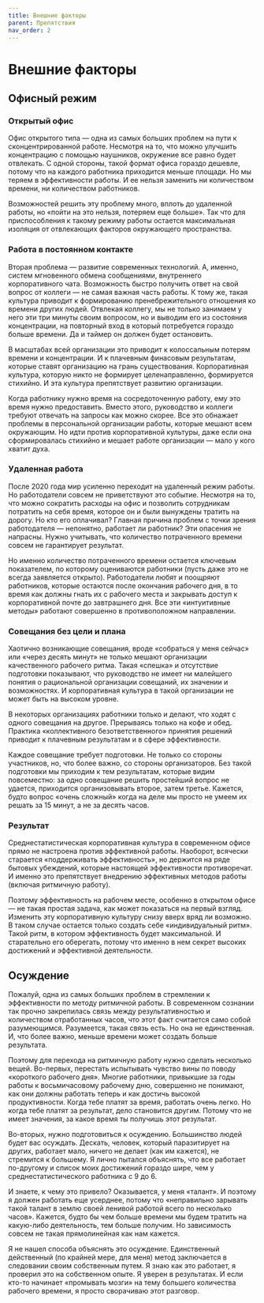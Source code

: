 ```yaml
---
title: Внешние факторы
parent: Препятствия
nav_order: 2
---
```


# Внешние факторы

## Офисный режим

### Открытый офис

Офис открытого типа — одна из самых больших проблем на пути к
сконцентрированной работе. Несмотря на то, что можно улучшить
концентрацию с помощью наушников, окружение все равно будет
отвлекать. С одной стороны, такой формат офиса гораздо дешевле, потому
что на каждого работника приходится меньше площади. Но мы теряем в
эффективности работы. И ее нельзя заменить ни количеством времени, ни
количеством работников.

Возможностей решить эту проблему много, вплоть до удаленной работы, но
«пойти на это нельзя, потеряем еще больше». Так что для приспособления
к такому режиму работы остается максимальная изоляция от отвлекающих
факторов окружающего пространства.

### Работа в постоянном контакте

Вторая проблема — развитие современных технологий. А, именно, систем
мгновенного обмена сообщениями, внутреннего корпоративного
чата. Возможность быстро получить ответ на свой вопрос от коллеги — не
самая важная часть работы. К тому же, такая культура приводит к
формированию пренебрежительного отношения ко времени других
людей. Отвлекая коллегу, мы не только занимаем у него эти три минуты
своим вопросом, но и выводим его из состояния концентрации, на
повторный вход в который потребуется гораздо больше времени. Да и
таймер он должен будет остановить.

В масштабах всей организации это приводит к колоссальным потерям
времени и концентрации. И к плачевным финасовым результатам, которые
ставят организацию на грань существования. Корпоративная культура,
которую никто не формирует целенаправленно, формируется стихийно. И
эта культура препятствует развитию организации.

Когда работнику нужно время на сосредоточенную работу, ему это время
нужно предоставить. Вместо этого, руководство и коллеги требуют
отвечать на запросы как можно скорее. Все это обнажает проблемы в
персональной организации работы, которые мешают всем окружающим. Но
идти против корпоративной культуры, даже если она сформировалась
стихийно и мешает работе организации — мало у кого хватит духа.

### Удаленная работа

После 2020 года мир усиленно переходит на удаленный режим работы. Но
работодатели совсем не приветствуют это событие. Несмотря на то, что
можно сократить расходы на офис и позволить сотрудникам потратить на
себя время, которое он и были вынуждены тратить на дорогу. Но кто его
оплачивал? Главная причина проблем с точки зрения работодателя —
непонятно, работает ли работник? Эти опасения не напрасны. Нужно
учитывать, что количество потраченного времени совсем не гарантирует
результат.

Но именно количество потраченного времени остается ключевым
показателем, по которому оцениваются работники (пусть даже это не
всегда заявляется открыто). Работодатели любят и поощряют работников,
которые остаются после окончания рабочего дня, в то время как должны
гнать их с рабочего места и закрывать доступ к корпоративной почте до
завтрашнего дня. Все эти «интуитивные методы» работают совершенно в
противоположном направлении.

### Совещания без цели и плана

Хаотично возникающие совещания, вроде «собраться у меня сейчас» или
«через десять минут» не только мешают организации качественного
рабочего ритма. Такая «спешка» и отсутствие подготовки показывают, что
руководство не имеет ни малейшего понятия о рациональной организации
совещаний, их значении и возможностях. И корпоративная культура в
такой организации не может быть на высоком уровне.

В некоторых организациях работники только и делают, что ходят с одного
совещания на другое. Прерываясь только на кофе и обед. Практика
«коллективного безответственного» принятия решений приводит к
плачевным результатам и в сфере эффективности.

Каждое совещание требует подготовки. Не только со стороны участников,
но, что более важно, со стороны организаторов. Без такой подготовки мы
приходим к тем результатам, которые видим повсеместно: за одно
совещание решить простейший вопрос не удается, приходится
организовывать второе, затем третье. Кажется, будто вопрос «очень
сложный» когда на деле мы просто не умеем их решать за 15 минут, а не
за десять часов.

### Результат

Среднестатистическая корпоративная культура в современном офисе прямо
не настроена против эффективной работы. Наоборот, всячески старается
«поддерживать эффективность», но держится на ряде бытовых убеждений,
которые настоящей эффективности противоречат. И именно это
препятствует внедрению эффективных методов работы (включая ритмичную
работу).

Поэтому эффективность на рабочем месте, особенно в открытом офисе — не
такая простая задача, как может показаться на первый взгляд. Изменить
эту корпоративную культуру снизу вверх вряд ли возможно. В таком
случае остается только создать себе «индивидуальный ритм». Такой ритм,
в котором эффективность будет максимальной. И старательно его
оберегать, потому что именно в нем секрет высоких достижений и
эффективной деятельности.

## Осуждение

Пожалуй, одна из самых больших проблем в стремлении к эффективности по
методу ритмичной работы. В современном сознании так прочно закрепилась
связь между результативностью и количеством отработанных часов, что
этот факт считается само собой разумеющимся. Разумеется, такая связь
есть. Но она не единственная. И, что более важно, меньше времени может
создать больше результата.

Поэтому для перехода на ритмичную работу нужно сделать несколько
вещей. Во-первых, перестать испытывать чувство вины по поводу
«короткого рабочего дня». Многие работники, привыкшие за годы работы к
восьмичасовому рабочему дню, совершенно не понимают, как они должны
работать теперь и как достичь высокой продуктивности. Когда тебе
платят за время, работать очень легко. Но когда тебе платят за
результат, дело становится другим. Потому что не имеет значения, за
какое время ты получишь этот результат.

Во-вторых, нужно подготовиться к осуждению. Большинство людей будет
вас осуждать. Дескать, человек, который паразитирует на других,
работает мало, ничего не делает (как им кажется), не стремится к
большему. Я лично пытался объяснять, что все работает по-другому и
список моих достижений гораздо шире, чем у среднестатистического
работника с 9 до 6.

И знаете, к чему это привело? Оказывается, у меня «талант». И поэтому
я должен работать еще усерднее, потому что «неправильно зарывать такой
талант в землю своей ленивой работой всего по несколько
часов». Кажется, будто бы чем больше времени мы будем тратить на
какую-либо деятельность, тем больше получим. Но зависимость совсем не
такая прямолинейная как нам кажется.

Я не нашел способа объяснять это осуждение. Единственный действенный
(по крайней мере, для меня) метод заключается в следовании своим
собственным путем. Я знаю как это работает, я проверил это на
собственном опыте. Я уверен в результатах. И если кто-то начинает
«промывать мозги» на тему большего количества рабочего времени, я
просто сворачиваю этот разговор.
